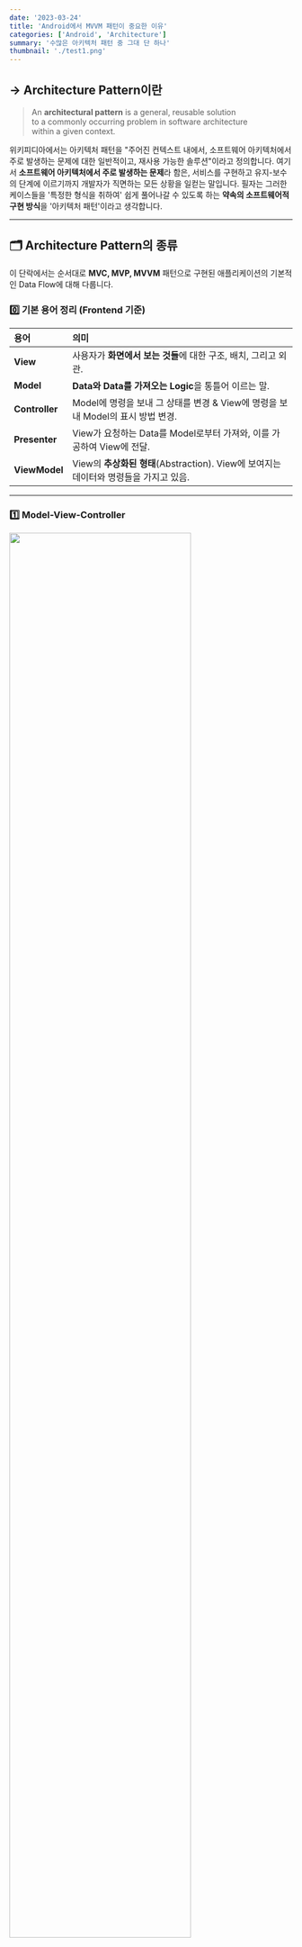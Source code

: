 ```yaml
---
date: '2023-03-24'
title: 'Android에서 MVVM 패턴이 중요한 이유'
categories: ['Android', 'Architecture']
summary: '수많은 아키텍처 패턴 중 그대 단 하나'
thumbnail: './test1.png'
---
```



## → Architecture Pattern이란
>
> An **architectural pattern** is a general, reusable solution </br>
> to a commonly occurring problem in software architecture   
> within a given context.
>
위키피디아에서는 아키텍처 패턴을 "주어진 컨텍스트 내에서, 소프트웨어 아키텍처에서 주로 발생하는 문제에 대한 일반적이고, 재사용 가능한 솔루션"이라고 정의합니다. 
여기서 **소프트웨어 아키텍처에서 주로 발생하는 문제**라 함은, 서비스를 구현하고 유지-보수의 단계에 이르기까지 개발자가 직면하는 모든 상황을 일컫는 말입니다. 
필자는 그러한 케이스들을 '특정한 형식을 취하여' 쉽게 풀어나갈 수 있도록 하는 **약속의 소프트웨어적 구현 방식**을 '아키텍처 패턴'이라고 생각합니다.
___

## 🗂️ Architecture Pattern의 종류
이 단락에서는 순서대로 **MVC, MVP, MVVM** 패턴으로 구현된 애플리케이션의 기본적인 Data Flow에 대해 다룹니다.

### 0️⃣ 기본 용어 정리 (Frontend 기준)
| 용어           | 의미                                                                                  |
| :------------- | :------------------------------------------------------------------------------------ |
| **View**       | 사용자가 **화면에서 보는 것들**에 대한 구조, 배치, 그리고 외관.                       |
| **Model**      | **Data와 Data를 가져오는 Logic**을 통틀어 이르는 말.                                  |
| **Controller** | Model에 명령을 보내 그 상태를 변경 & View에 명령을 보내 Model의 표시 방법 변경.       |
| **Presenter**  | View가 요청하는 Data를 Model로부터 가져와, 이를 가공하여 View에 전달.                 |
| **ViewModel**  | View의 **추상화된 형태**(Abstraction). View에 보여지는 데이터와 명령들을 가지고 있음. |

___
### 1️⃣ Model-View-Controller
<p align="left">
    <img src="https://github.com/kevinlim17/dcom-tech-interview/blob/master/Frontend/Android/images/mvvm-design-pattern-01.png?raw=true" width="80%"/>
</p>

<u>**특징: Model과 View 사이의 의존성이 강함**</u>

1. Controller로 사용자의 입력이 들어옵니다.
2. Controller는 Model의 데이터를 업데이트하거나, 사용자가 요청한 데이터를 불러오고,
3. Model은 해당 데이터를 보여줄 View를 선택해서 화면에 보여주게 됩니다.

___
### 2️⃣ Model-View-Presenter
<p align="left">
    <img src="https://github.com/kevinlim17/dcom-tech-interview/blob/master/Frontend/Android/images/mvvm-design-pattern-02.png?raw=true" width="80%"/>
</p>

<u>**특징: Presenter와 View 사이의 의존성이 강함 (1:1로 대응.)**</u>

1. View를 통해 사용자의 특정한 입력이 들어옵니다.
2. View는 Presenter에 작업(데이터 업데이트 및 필요한 데이터 가져오기) 요청을 합니다.
3. Presenter가 필요한 데이터를 Model에 요청합니다.
4. Model은 Presenter가 요청한 데이터를 응답으로 내보냅니다. 
5. Presenter는 View에 데이터를 내보냅니다. 
6. View는 Presenter로부터 받은 데이터로 각각의 View Component들이 구성됩니다.

___
### 3️⃣ Model-View-ViewModel
<p align="left">
    <img src="https://github.com/kevinlim17/dcom-tech-interview/blob/master/Frontend/Android/images/mvvm-design-pattern-03.png?raw=true" width="80%"/>
</p>

<u>**특징: View와 ViewModel이 n:1로 대응 → ViewModel Class의 재활용성 ⬆️**</u>

1. View를 통해 사용자의 입력이 들어오면, Command Pattern으로 ViewModel에 특정 Action을 전달합니다.
2. ViewModel은 필요한 데이터를 Model에 요청합니다.
3. Model은 ViewModel에 요청한 데이터를 넘겨줍니다.
4. ViewModel은 응답 받은 데이터를 가공해서 **View의 상태(State)를 Hold**합니다.
5. View는 ViewModel과의 **Data Binding**을 통해 자동으로 갱신됩니다. 
   (이를 View가 ViewModel이 가진 Data를 **Observe**, 즉 관찰한다고 표현합니다.)

___
## 🏁 MVVM Pattern을 권장하는 이유

### 1️⃣ Seperation of Concerns: 관심사 분리

<p align="left">
    <img src="https://github.com/kevinlim17/dcom-tech-interview/blob/master/Frontend/Android/images/mvvm-design-pattern-04.png?raw=true" width="50%"/>
</p>

- Android에서는(다른 Frontend 개발과 비슷하게) 애플리케이션의 시스템을 크게 세 가지 계층(layer)으로 구분하여 설계합니다. </br> **UI Layer**, **Domain Layer**(선택사항), **Data Layer**가 바로 그것입니다. 

- 어떤 아키텍처 패턴을 사용하든지 간에, 세 Layer에 각각의 역할을 적절하게 부여하여, </br> 다른 모든 SW 개발과 마찬가지로 [관심사 분리 원칙](https://en.wikipedia.org/wiki/Separation_of_concerns)을 충실히 이행해야 합니다.
- 주로, Android Native 개발에서 위 원칙을 위반하는 경우는 **`Activity`나 `Fragment`에 모든 코드를 작성하는 실수**로 인해 발생합니다.
- `Activity`나 `Fragment`와 같은 UI-Based Class는 User Interface, 
   그리고 User와의 상호작용(ex. 버튼 클릭 등)을 처리하는 로직만을 포함해야 합니다.
- 이러한 Class를 최대한 가볍게 유지하는 것이 Component Lifecycle와 관련된 문제를 피하고, 
  테스트 유용성 및 유지/보수의 용이성을 높이는 데 도움이 됩니다.

### ☑️ <u>Why not MVC : 비대해지는 UI Controller</u>
<p align="left">
    <img src="https://github.com/kevinlim17/dcom-tech-interview/blob/master/Frontend/Android/images/mvvm-design-pattern-05.png?raw=true" width="80%"/>
</p>

- 안드로이드에 MVC 아키텍처 패턴을 적용하는 것이 어려운 이유는, 위에서 언급한 **관심사 분리 원칙을 정면으로 위배**하는 행위이기 때문입니다.
- Android Native에서 Controller에 해당하는 역할을 수행하는 Class가 바로 `Activity`와 `Fragment`인데, 
  이 둘은 UI-based Class로서의 기능도 해야 합니다. `.xml` 파일은 그저 UI Component를 보여주는 역할만 수행할 뿐 입니다.
- MVC로 프로젝트를 구성하게 되면, `Activity`와 `Fragment`가 User와의 상호작용은 물론, </br>
  Model과의 상호작용(데이터 요청 및 수정)도 동시에 담당하게 되므로, 관심사 분리 원칙에서 언급한 **실수**가 일어나게 됩니다.
- 여러 기능을 구현할수록, Controller에 해당하는 코드의 양이 비대해지며, 이는 유지/보수를 어렵게 합니다.

___
### 2️⃣ Unidirectional Data Flow: 단방향 데이터 흐름
<p align="left">
    <img src="https://github.com/kevinlim17/dcom-tech-interview/blob/master/Frontend/Android/images/mvvm-design-pattern-06.png?raw=true" width="50%"/>
</p>

- Android Native에서, 단방향 데이터 흐름 패턴(이하 **UDF 패턴**)을 충족한다는 것은, </br>
  1️⃣ <u>**상태(State or Data)는 Data Layer에서 UI Layer로 흐른다는 것**</u>, </br>
  2️⃣ <u>**데이터 흐름을 수정하게 되는 이벤트(User Action)는 UI Layer에서 Data Layer 방향으로 흐른다는 것을**</u> 의미합니다.
- 이는 데이터 관리의 안정성을 강화하며, 오류가 발생할 가능성을 크게 낮춥니다.
- Android에서는 이러한 흐름을 다음과 같은 구성으로 구현합니다. (Event 흐름 기준)
  - UI Layer : **UI Elements (View or Jetpack Compose)** -> **State Holder(ViewModel Class)** ->
  - Data Layer : -> **Repositories** ->**Data Source(A Network Source, a File, or a local DB)**
- 위에서 State Holder의 역할은 MVP 패턴에서는 <u>Presenter</u>가, MVVM 패턴에서는 <u>ViewModel</u>이 담당합니다.

### ☑️ <u>State Holder : ViewModel vs. Presenter</u>

#### 공통점
- Android Native에서 **MVP와 MVVM 패턴의 공통점은 `Activity`와 `Fragment`가 User와의 상호작용만을 담당한다는 것**입니다.
- 두 아키텍처 패턴은 관심사 분리 원칙에 온전히 부합하며, 단방향 데이터 흐름 패턴을 가집니다.
- 위에서 언급하지 않은 내용이지만, MVC에서는 View가 사실상 Controller와 결합된 형태라, 유닛 테스트 구성이 번거롭습니다.
  하지만 MVP의 경우, State Holder가 특정 View와 결합되지 않기 때문에, 가상 뷰를 구현하는 방식으로 유닛 테스트을 진행할 수 있습니다.

#### 차이점
- 그러나 **MVVM의 ViewModel은 MVP의 Presenter와 달리, View에 대한 의존성을 전혀 가지고 있지 않습니다.**
- **Data Binding과 (ViewModel에 존재하는) Observable(관찰 가능한) 변수**는 보다 애플리케이션의 반응 속도를 높여줍니다.
- MVP에서처럼 가상 뷰를 만드는 방식이 아니라, 그저 Observable 변수가 제대로 설정되었는지 확인하는 것 만으로 유닛 테스트가 가능해집니다.
- Android의 AAC(Android Architecture Component, Jetpack에 포함된 라이브러리) ViewModel은 
  여러 Fragment가 **공통된 데이터를 각자가 담당한 View에 Binding할 수 있도록 구현**되어 있으므로 (데이터 공유 역할),
  Presenter에 비해 재활용성이 높다는 점도 큰 장점입니다. 

  

___
## 🧭 References
- [영문판 위키피디아 - Architectural Pattern](https://en.wikipedia.org/wiki/Architectural_pattern)
- [Guide to App Architecture - Android Developer (4,6번 이미지 출처)](https://developer.android.com/jetpack/guide?hl=en)
- [안드로이드의 MVC, MVP, MVVM 종합 안내서](https://academy.realm.io/kr/posts/eric-maxwell-mvc-mvp-and-mvvm-on-android/)

---